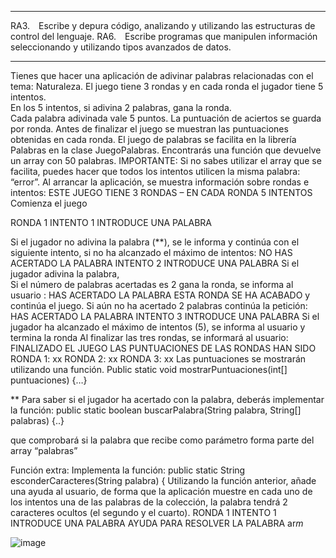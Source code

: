 
_________________________________________________________________________________

RA3. Escribe y depura código, analizando y utilizando las estructuras de control del lenguaje.
RA6. Escribe programas que manipulen información seleccionando y utilizando tipos avanzados de datos.
_________________________________________________________________________________
Tienes que hacer una aplicación de adivinar palabras relacionadas  con el tema: Naturaleza. 
El juego tiene 3 rondas  y en cada ronda  el jugador tiene 5 intentos.  
En los 5 intentos, si adivina 2 palabras, gana la ronda.  
Cada palabra adivinada vale 5 puntos.  La puntuación  de aciertos se guarda por ronda. 
Antes de finalizar el juego se muestran las puntuaciones obtenidas en cada ronda. 
El juego de palabras  se facilita en la librería Palabras en la clase JuegoPalabras.  Encontrarás una función que devuelve un array con 50 palabras. 
IMPORTANTE: Si no sabes utilizar el array que se facilita, puedes hacer que todos los intentos utilicen la misma palabra:  “error”. 
Al arrancar la aplicación,  se muestra  información sobre rondas e intentos: 
ESTE JUEGO TIENE 3 RONDAS – EN CADA RONDA 5 INTENTOS
Comienza el juego 

RONDA 1
INTENTO 1
INTRODUCE UNA PALABRA

Si el jugador no adivina la palabra (**), se le informa y continúa con el siguiente intento, si no ha alcanzado el máximo de intentos: 
NO HAS ACERTADO LA PALABRA
INTENTO 2
INTRODUCE UNA PALABRA
Si el jugador adivina la palabra,  
Si el número de palabras acertadas es 2 gana la ronda, se informa al usuario : 
HAS ACERTADO LA PALABRA
ESTA RONDA SE HA ACABADO 
 y continúa el juego.
 	Si aún no ha acertado 2 palabras continúa la petición:
HAS ACERTADO LA PALABRA
INTENTO 3 
INTRODUCE UNA PALABRA
Si el jugador ha alcanzado el máximo de intentos (5), se informa al usuario y termina la ronda 
Al finalizar las tres rondas, se informará al usuario: 
FINALIZADO EL JUEGO
LAS PUNTUACIONES DE LAS RONDAS HAN SIDO
RONDA 1: xx
RONDA 2: xx
RONDA 3: xx
Las puntuaciones se mostrarán utilizando una función. 
   Public static void mostrarPuntuaciones(int[] puntuaciones) {…}


** Para saber si el jugador ha acertado con la palabra, deberás implementar la función: 
   public static boolean buscarPalabra(String palabra, String[] palabras) {..}

que comprobará si la palabra que recibe como parámetro forma parte del array  “palabras” 

Función extra: 
Implementa la función:  public static String esconderCaracteres(String palabra) {
Utilizando la función anterior, añade una ayuda al usuario, de forma que la aplicación muestre  en cada uno de los intentos una de las palabras de la colección,  la palabra tendrá  2 caracteres ocultos (el segundo y el cuarto). 
RONDA 1
INTENTO 1
INTRODUCE UNA PALABRA
AYUDA PARA RESOLVER LA PALABRA ar*m*
 

![image](https://github.com/user-attachments/assets/ddbf6658-415a-4742-8c07-30ef26f29763)



